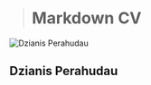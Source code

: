 > # **Markdown CV**
![**Dzianis Perahudau**](https://i.ibb.co/vd3qfh1/Photo-main.png)
## **Dzianis Perahudau**